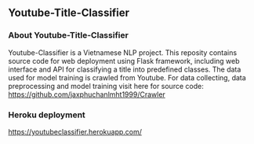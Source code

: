 ## Youtube-Title-Classifier

### About Youtube-Title-Classifier

Youtube-Classifier is a Vietnamese NLP project. 
This reposity contains source code for web deployment using Flask framework, including web interface and API for classifying a title into predefined classes.
The data used for model training is crawled from Youtube. For data collecting, data preprocessing and model training visit here for source code: https://github.com/jaxphuchanlmht1999/Crawler


### Heroku deployment

https://youtubeclassifier.herokuapp.com/